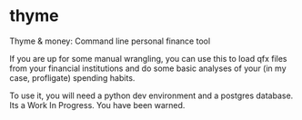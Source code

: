 thyme
=====

Thyme & money: Command line personal finance tool

If you are up for some manual wrangling, you can use this to load qfx files from your financial institutions and do
some basic analyses of your (in my case, profligate) spending habits.

To use it, you will need a python dev environment and a postgres database. Its a Work In Progress. You have been warned.



